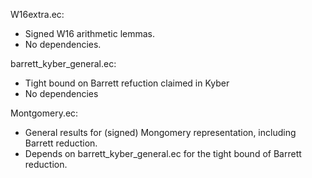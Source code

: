 W16extra.ec: 
- Signed W16 arithmetic lemmas.
- No dependencies. 

barrett_kyber_general.ec:
- Tight bound on Barrett refuction claimed in Kyber
- No dependencies

Montgomery.ec: 
- General results for (signed) Mongomery representation, including Barrett reduction. 
- Depends on barrett_kyber_general.ec for the tight bound of Barrett reduction.
